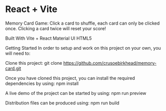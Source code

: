 # React + Vite

Memory Card Game: Click a card to shuffle, each card can only be clicked once. Clicking a card twice will reset your score!

Built With
Vite + React
Material UI
HTML5

Getting Started
In order to setup and work on this project on your own, you will need to:

Clone this project:
git clone https://github.com/crusoebirkhead/memory-card.git

Once you have cloned this project, you can install the required dependencies by using:
npm install

A live demo of the project can be started by using:
npm run preview

Distribution files can be produced using:
npm run build